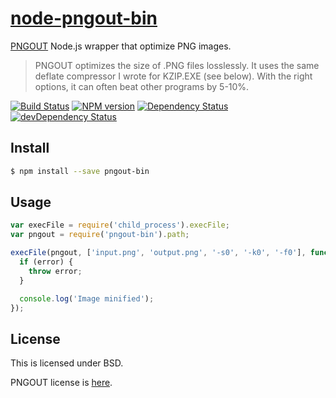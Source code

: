# [node-pngout-bin](https://npmjs.org/package/pngout-bin)

[PNGOUT](http://pmt.sourceforge.net/pngout/) Node.js wrapper that optimize PNG images.

> PNGOUT optimizes the size of .PNG files losslessly. It uses the same deflate compressor I wrote for KZIP.EXE (see below). With the right options, it can often beat other programs by 5-10%.

[![Build Status](https://travis-ci.org/1000ch/node-pngout-bin.svg?branch=master)](https://travis-ci.org/1000ch/node-pngout-bin)
[![NPM version](https://badge.fury.io/js/pngout-bin.svg)](http://badge.fury.io/js/pngout-bin)
[![Dependency Status](https://david-dm.org/1000ch/node-pngout-bin.svg)](https://david-dm.org/1000ch/node-pngout-bin)
[![devDependency Status](https://david-dm.org/1000ch/node-pngout-bin/dev-status.svg)](https://david-dm.org/1000ch/node-pngout-bin#info=devDependencies)

## Install

```sh
$ npm install --save pngout-bin
```

## Usage

```js
var execFile = require('child_process').execFile;
var pngout = require('pngout-bin').path;

execFile(pngout, ['input.png', 'output.png', '-s0', '-k0', '-f0'], function (error) {
  if (error) {
    throw error;
  }

  console.log('Image minified');
});
```

## License

This is licensed under BSD.

PNGOUT license is [here](http://advsys.net/ken/utils.htm#pngoutkziplicense).
